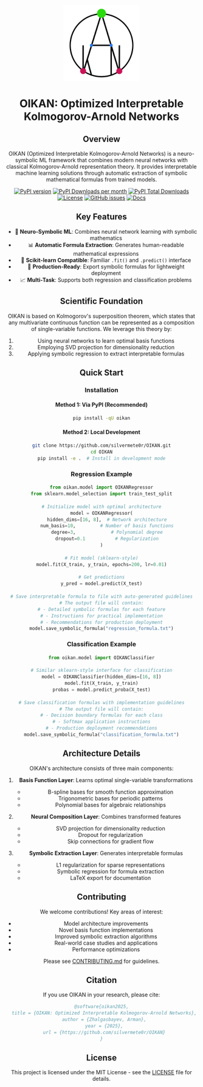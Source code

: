 <!-- logo in the center -->
<div align="center">
  <img src="https://raw.githubusercontent.com/silvermete0r/oikan/main/docs/media/oikan_logo.png" alt="OIKAN Logo" width="200"/>

# OIKAN: Optimized Interpretable Kolmogorov-Arnold Networks

## Overview
OIKAN (Optimized Interpretable Kolmogorov-Arnold Networks) is a neuro-symbolic ML framework that combines modern neural networks with classical Kolmogorov-Arnold representation theory. It provides interpretable machine learning solutions through automatic extraction of symbolic mathematical formulas from trained models.

[![PyPI version](https://badge.fury.io/py/oikan.svg)](https://badge.fury.io/py/oikan)
[![PyPI Downloads per month](https://img.shields.io/pypi/dm/oikan.svg)](https://pypistats.org/packages/oikan)
[![PyPI Total Downloads](https://static.pepy.tech/badge/oikan)](https://pepy.tech/projects/oikan)
[![License](https://img.shields.io/badge/License-MIT-blue.svg)](https://opensource.org/licenses/MIT)
[![GitHub issues](https://img.shields.io/github/issues/silvermete0r/OIKAN.svg)](https://github.com/silvermete0r/oikan/issues)
[![Docs](https://img.shields.io/badge/docs-passing-brightgreen)](https://silvermete0r.github.io/oikan/)

## Key Features
- 🧠 **Neuro-Symbolic ML**: Combines neural network learning with symbolic mathematics
- 📊 **Automatic Formula Extraction**: Generates human-readable mathematical expressions
- 🎯 **Scikit-learn Compatible**: Familiar `.fit()` and `.predict()` interface
- 🚀 **Production-Ready**: Export symbolic formulas for lightweight deployment
- 📈 **Multi-Task**: Supports both regression and classification problems

## Scientific Foundation

OIKAN is based on Kolmogorov's superposition theorem, which states that any multivariate continuous function can be represented as a composition of single-variable functions. We leverage this theory by:

1. Using neural networks to learn optimal basis functions
2. Employing SVD projection for dimensionality reduction
3. Applying symbolic regression to extract interpretable formulas

## Quick Start

### Installation

#### Method 1: Via PyPI (Recommended)
```bash
pip install -qU oikan
```

#### Method 2: Local Development
```bash
git clone https://github.com/silvermete0r/OIKAN.git
cd OIKAN
pip install -e .  # Install in development mode
```

### Regression Example
```python
from oikan.model import OIKANRegressor
from sklearn.model_selection import train_test_split

# Initialize model with optimal architecture
model = OIKANRegressor(
    hidden_dims=[16, 8],  # Network architecture
    num_basis=10,         # Number of basis functions
    degree=3,             # Polynomial degree
    dropout=0.1           # Regularization
)

# Fit model (sklearn-style)
model.fit(X_train, y_train, epochs=200, lr=0.01)

# Get predictions
y_pred = model.predict(X_test)

# Save interpretable formula to file with auto-generated guidelines
# The output file will contain:
# - Detailed symbolic formulas for each feature
# - Instructions for practical implementation
# - Recommendations for production deployment
model.save_symbolic_formula("regression_formula.txt")
```

### Classification Example
```python
from oikan.model import OIKANClassifier

# Similar sklearn-style interface for classification
model = OIKANClassifier(hidden_dims=[16, 8])
model.fit(X_train, y_train)
probas = model.predict_proba(X_test)

# Save classification formulas with implementation guidelines
# The output file will contain:
# - Decision boundary formulas for each class
# - Softmax application instructions
# - Production deployment recommendations
model.save_symbolic_formula("classification_formula.txt")
```

## Architecture Details

OIKAN's architecture consists of three main components:

1. **Basis Function Layer**: Learns optimal single-variable transformations
   - B-spline bases for smooth function approximation
   - Trigonometric bases for periodic patterns
   - Polynomial bases for algebraic relationships

2. **Neural Composition Layer**: Combines transformed features
   - SVD projection for dimensionality reduction
   - Dropout for regularization
   - Skip connections for gradient flow

3. **Symbolic Extraction Layer**: Generates interpretable formulas
   - L1 regularization for sparse representations
   - Symbolic regression for formula extraction
   - LaTeX export for documentation

## Contributing

We welcome contributions! Key areas of interest:

- Model architecture improvements
- Novel basis function implementations
- Improved symbolic extraction algorithms
- Real-world case studies and applications
- Performance optimizations

Please see [CONTRIBUTING.md](CONTRIBUTING.md) for guidelines.

## Citation

If you use OIKAN in your research, please cite:

```bibtex
@software{oikan2025,
  title = {OIKAN: Optimized Interpretable Kolmogorov-Arnold Networks},
  author = {Zhalgasbayev, Arman},
  year = {2025},
  url = {https://github.com/silvermete0r/OIKAN}
}
```

## License
This project is licensed under the MIT License - see the [LICENSE](LICENSE) file for details.